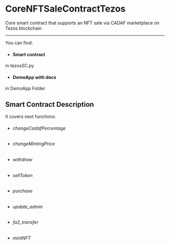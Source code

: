 # CoreNFTSaleContractTezos
Core smart contract that supports an NFT sale via CADAF marketplace on Tezos blockchain

--------

You can find:
- #### Smart contract
in tezosSC.py

- #### DemoApp with docs
 in DemoApp Folder




## Smart Contract Description
It covers next functions:

- ######  changeCadafPercentage

- ######  changeMintingPrice

- ######  withdraw

- ######  sellToken 

- ######  purchase

- ######   update_admin

- ######   fa2_transfer

- ######   mintNFT 

